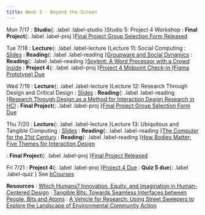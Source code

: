 ```yaml
---
title: Week 5 - Beyond the Screen
---
```


Mon 7/17
: **Studio**{: .label .label-studio }Studio 5: Project 4 Workshop
: **Final Project**{: .label .label-proj }[Final Project Group Selection Form Released](https://airtable.com/appPa8qmBuak7pi4T/shrlSdEkTTJKaGVVR)

Tue 7/18
: **Lecture**{: .label .label-lecture }Lecture 11: Social Computing
  : [Slides](https://docs.google.com/presentation/d/1PfcDYojLoE0yiTb-a9mrO0Fil24sUke2-MvWSufH9f4/edit?usp=drive_link)
: **Reading**{: .label .label-reading }[Groupware and Social Dynamics](https://drive.google.com/file/d/1UnUvVmxjTKVhlpOl2Yjb3d5s9Obe7pm7/view?usp=drive_link)
: **Reading**{: .label .label-reading }[Soylent: A Word Processor with a Crowd Inside](https://drive.google.com/file/d/1MU7uXHdTG-sQde4KGx-A9F7e7rmVjBBf/view?usp=drive_link)
: **Project 4**{: .label .label-proj }[Project 4 Midpoint Check-in (Figma Prototype) Due](https://docs.google.com/document/d/1MDQuKbWKq15uJ1vhHZk11o4Ttqq3OoT0DF9lSte3nKw/edit?usp=sharing)

Wed 7/19
: **Lecture**{: .label .label-lecture }Lecture 12: Research Through Design and Critical Design
  : [Slides](#)
: **Reading**{: .label .label-reading }[Research Through Design as a Method for Interaction Design Research in HCI](https://drive.google.com/file/d/1vsDlz4d4stXAT1vo_c53tSjO2QebXMzR/view?usp=drive_link)
: **Final Project**{: .label .label-proj }[Final Project Group Selection Form Due](#)

Thu 7/20
: **Lecture**{: .label .label-lecture }Lecture 13: Ubiquitous and Tangible Computing
  : [Slides](#)
: **Reading**{: .label .label-reading }[The Computer for the 21st Century](https://drive.google.com/file/d/1FonfUQw24R7xdIgkG8QIjB_bI_QHbPmq/view?usp=drive_link)
: **Reading**{: .label .label-reading }[How Bodies Matter: Five Themes for Interaction Design](https://drive.google.com/file/d/1Oi7iXjk4DWYJzGDJiHLelptlv5R42Iq_/view?usp=drive_link)

: **Final Project**{: .label .label-proj }[Final Project Released](#)

Fri 7/21
: **Project 4**{: .label .label-proj }[Project 4 Due](https://docs.google.com/document/d/1MDQuKbWKq15uJ1vhHZk11o4Ttqq3OoT0DF9lSte3nKw/edit?usp=sharing)
: **Quiz 5 due**{: .label .label-quiz } See [bCourses](https://bcourses.berkeley.edu/courses/1525535/quizzes/2433001)

**Resources**
: [Which Humans? Innovation, Equity, and Imagination in Human-Centered Design](https://www.youtube.com/watch?v=kDcz44ifdQw)
: [Tangible Bits: Towards Seamless Interfaces between People, Bits and Atoms](https://drive.google.com/file/d/1PUodFAoXfEFcnqt83fCzuWSgfQIMOYCA/view?usp=drive_link)
: [A Vehicle for Research: Using Street Sweepers to Explore the Landscape of Environmental Community Action](http://www.paulos.net/papers/2009/sweeper_chi09.pdf)